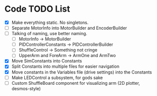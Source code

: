 # Code TODO List

- [x] Make everything static. No singletons.
- [ ] Separate MotorInfo into MotorBuilder and EncoderBuilder
- [ ] Talking of naming, use better naming.
  - [ ] MotorInfo -> MotorBuilder
  - [ ] PIDControllerConstants -> PIDControllerBuilder
  - [ ] ShuffleControl -> Something not cringe
  - [ ] UpperArm and ForeArm -> ArmOne and ArmTwo
- [x] Move SimConstants into Constants
- [x] Split Constants into multiple files for easier navigation
- [x] Move constants in the Variables file (drive settings) into the Constants
- [ ] Make LEDControl a subsystem, for gods sake
- [ ] Custom ShuffleBoard component for visualizing arm (2D plotter,
      desmos-style)
